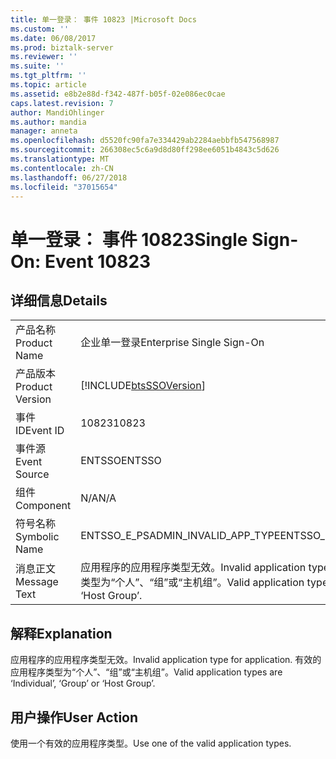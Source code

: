 ```yaml
---
title: 单一登录： 事件 10823 |Microsoft Docs
ms.custom: ''
ms.date: 06/08/2017
ms.prod: biztalk-server
ms.reviewer: ''
ms.suite: ''
ms.tgt_pltfrm: ''
ms.topic: article
ms.assetid: e8b2e88d-f342-487f-b05f-02e086ec0cae
caps.latest.revision: 7
author: MandiOhlinger
ms.author: mandia
manager: anneta
ms.openlocfilehash: d5520fc90fa7e334429ab2284aebbfb547568987
ms.sourcegitcommit: 266308ec5c6a9d8d80ff298ee6051b4843c5d626
ms.translationtype: MT
ms.contentlocale: zh-CN
ms.lasthandoff: 06/27/2018
ms.locfileid: "37015654"
---
```

# <a name="single-sign-on-event-10823"></a><span data-ttu-id="daa39-102">单一登录： 事件 10823</span><span class="sxs-lookup"><span data-stu-id="daa39-102">Single Sign-On: Event 10823</span></span>
## <a name="details"></a><span data-ttu-id="daa39-103">详细信息</span><span class="sxs-lookup"><span data-stu-id="daa39-103">Details</span></span>  
  
|                 |                                                                                                              |
|-----------------|--------------------------------------------------------------------------------------------------------------|
|  <span data-ttu-id="daa39-104">产品名称</span><span class="sxs-lookup"><span data-stu-id="daa39-104">Product Name</span></span>   |                                          <span data-ttu-id="daa39-105">企业单一登录</span><span class="sxs-lookup"><span data-stu-id="daa39-105">Enterprise Single Sign-On</span></span>                                           |
| <span data-ttu-id="daa39-106">产品版本</span><span class="sxs-lookup"><span data-stu-id="daa39-106">Product Version</span></span> |                          [!INCLUDE[btsSSOVersion](../includes/btsssoversion-md.md)]                          |
|    <span data-ttu-id="daa39-107">事件 ID</span><span class="sxs-lookup"><span data-stu-id="daa39-107">Event ID</span></span>     |                                                    <span data-ttu-id="daa39-108">10823</span><span class="sxs-lookup"><span data-stu-id="daa39-108">10823</span></span>                                                     |
|  <span data-ttu-id="daa39-109">事件源</span><span class="sxs-lookup"><span data-stu-id="daa39-109">Event Source</span></span>   |                                                    <span data-ttu-id="daa39-110">ENTSSO</span><span class="sxs-lookup"><span data-stu-id="daa39-110">ENTSSO</span></span>                                                    |
|    <span data-ttu-id="daa39-111">组件</span><span class="sxs-lookup"><span data-stu-id="daa39-111">Component</span></span>    |                                                     <span data-ttu-id="daa39-112">N/A</span><span class="sxs-lookup"><span data-stu-id="daa39-112">N/A</span></span>                                                      |
|  <span data-ttu-id="daa39-113">符号名称</span><span class="sxs-lookup"><span data-stu-id="daa39-113">Symbolic Name</span></span>  |                                      <span data-ttu-id="daa39-114">ENTSSO_E_PSADMIN_INVALID_APP_TYPE</span><span class="sxs-lookup"><span data-stu-id="daa39-114">ENTSSO_E_PSADMIN_INVALID_APP_TYPE</span></span>                                       |
|  <span data-ttu-id="daa39-115">消息正文</span><span class="sxs-lookup"><span data-stu-id="daa39-115">Message Text</span></span>   | <span data-ttu-id="daa39-116">应用程序的应用程序类型无效。</span><span class="sxs-lookup"><span data-stu-id="daa39-116">Invalid application type for application.</span></span> <span data-ttu-id="daa39-117">有效的应用程序类型为“个人”、“组”或“主机组”。</span><span class="sxs-lookup"><span data-stu-id="daa39-117">Valid application types are ‘Individual’, ‘Group’ or ‘Host Group’.</span></span> |
  
## <a name="explanation"></a><span data-ttu-id="daa39-118">解释</span><span class="sxs-lookup"><span data-stu-id="daa39-118">Explanation</span></span>  
 <span data-ttu-id="daa39-119">应用程序的应用程序类型无效。</span><span class="sxs-lookup"><span data-stu-id="daa39-119">Invalid application type for application.</span></span> <span data-ttu-id="daa39-120">有效的应用程序类型为“个人”、“组”或“主机组”。</span><span class="sxs-lookup"><span data-stu-id="daa39-120">Valid application types are ‘Individual’, ‘Group’ or ‘Host Group’.</span></span>  
  
## <a name="user-action"></a><span data-ttu-id="daa39-121">用户操作</span><span class="sxs-lookup"><span data-stu-id="daa39-121">User Action</span></span>  
 <span data-ttu-id="daa39-122">使用一个有效的应用程序类型。</span><span class="sxs-lookup"><span data-stu-id="daa39-122">Use one of the valid application types.</span></span>